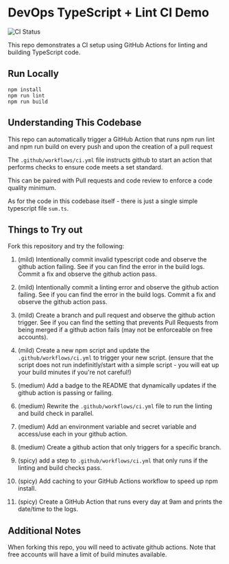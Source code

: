 # DevOps TypeScript + Lint CI Demo

![CI Status](https://github.com/ToluDuro/DEVOPS-INTRO-1/actions/workflows/ci.yml/badge.svg)

This repo demonstrates a CI setup using GitHub Actions for linting and building TypeScript code.

## Run Locally

```
npm install
npm run lint
npm run build
```

## Understanding This Codebase
This repo can automatically trigger a GitHub Action that runs npm run lint and npm run build on every push and upon the creation of a pull request

The ```.github/workflows/ci.yml``` file instructs github to start an action that performs checks to ensure code meets a set standard.

This can be paired with Pull requests and code review to enforce a code quality minimum.

As for the code in this codebase itself - there is just a single simple typescript file ```sum.ts```.

## Things to Try out
Fork this repository and try the following:

1. (mild) Intentionally commit invalid typescript code and observe the github action failing. See if you can find the error in the build logs. Commit a fix and observe the github action pass.

2. (mild) Intentionally commit a linting error and observe the github action failing.  See if you can find the error in the build logs. Commit a fix and observe the github action pass.

3. (mild) Create a branch and pull request and observe the github action trigger. See if you can find the setting that prevents Pull Requests from being merged if a github action fails (may not be enforceable on free accounts).

4. (mild) Create a new npm script and update the ```.github/workflows/ci.yml``` to trigger your new script. (ensure that the script does not run indefinitly/start with a simple script - you will eat up your build minutes if you're not careful!)

5. (medium) Add a badge to the README that dynamically updates if the github action is passing or failing.

6. (medium) Rewrite the ```.github/workflows/ci.yml``` file to run the linting and build check in parallel.

7. (medium) Add an environment variable and secret variable and access/use each in your github action.

8. (medium) Create a github action that only triggers for a specific branch.

9. (spicy) add a step to ```.github/workflows/ci.yml``` that only runs if the linting and build checks pass. 

10. (spicy) Add caching to your GitHub Actions workflow to speed up npm install.

11. (spicy) Create a GitHub Action that runs every day at 9am and prints the date/time to the logs.


## Additional Notes
When forking this repo, you will need to activate github actions. Note that free accounts will have a limit of build minutes available.
